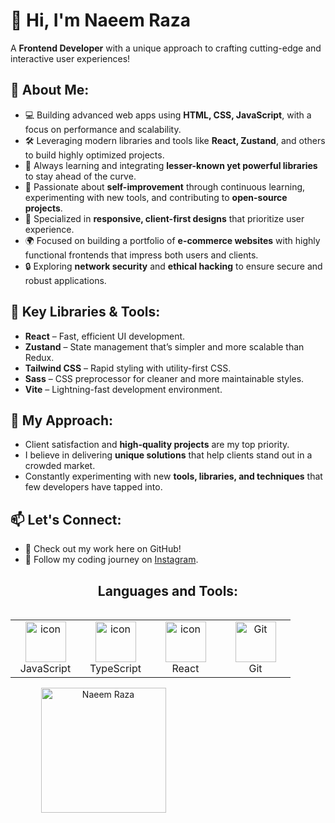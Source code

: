 # 👋 Hi, I'm **Naeem Raza**  
A **Frontend Developer** with a unique approach to crafting cutting-edge and interactive user experiences!

## 🚀 About Me:
- 💻 Building advanced web apps using **HTML, CSS, JavaScript**, with a focus on performance and scalability.
- 🛠️ Leveraging modern libraries and tools like **React, Zustand**, and others to build highly optimized projects.
- 🧠 Always learning and integrating **lesser-known yet powerful libraries** to stay ahead of the curve.
- 🌟 Passionate about **self-improvement** through continuous learning, experimenting with new tools, and contributing to **open-source projects**.
- 🎨 Specialized in **responsive, client-first designs** that prioritize user experience.
- 🌍 Focused on building a portfolio of **e-commerce websites** with highly functional frontends that impress both users and clients.
- 🔒 Exploring **network security** and **ethical hacking** to ensure secure and robust applications.

## 🔧 Key Libraries & Tools:
- **React** – Fast, efficient UI development.
- **Zustand** – State management that’s simpler and more scalable than Redux.
- **Tailwind CSS** – Rapid styling with utility-first CSS.
- **Sass** – CSS preprocessor for cleaner and more maintainable styles.
- **Vite** – Lightning-fast development environment.

## 🎯 My Approach:
- Client satisfaction and **high-quality projects** are my top priority.
- I believe in delivering **unique solutions** that help clients stand out in a crowded market.
- Constantly experimenting with new **tools, libraries, and techniques** that few developers have tapped into.
  
## 📫 Let's Connect:
- 💼 Check out my work here on GitHub!
- 📸 Follow my coding journey on [Instagram](your-IG-link).

<h2 align="center">Languages and Tools:</h2>
<div style="display: flex; align-items: flex-start; align: center">
<table align="center">
  <tr>
    <td align="center" width="96">
        <img src="https://techstack-generator.vercel.app/js-icon.svg" alt="icon" width="65" height="65" />
      <br>JavaScript
    </td>
    <td align="center" width="96">
        <img src="https://techstack-generator.vercel.app/ts-icon.svg" alt="icon" width="65" height="65" />
      <br>TypeScript
    </td>
    <td align="center" width="96">
        <img src="https://techstack-generator.vercel.app/react-icon.svg" alt="icon" width="65" height="65" />
      <br>React
    </td>
    <td align="center" width="96">
        <img src="https://techstack-generator.vercel.app/github-icon.svg" width="65" height="65" alt="Git" />
      <br>Git
    </td>
  </tr>
</table>
</div>


<div style="text-align: center;">
  <div style="display: inline-block; height: 100%;">
    <picture>
      <source media="(prefers-color-scheme: dark)" srcset="https://github-readme-stats.vercel.app/api/top-langs?username=Naeem-Raza110&show_icons=true&theme=dracula&locale=en&layout=compact" />
      <source media="(prefers-color-scheme: light)" srcset="https://github-readme-stats.vercel.app/api/top-langs?username=Naeem-Raza110&show_icons=true&locale=en&layout=compact" />
      <img align="left" src="https://github-readme-stats.vercel.app/api/top-langs?username=Naeem-Raza110&show_icons=true&theme=dracula&locale=en&layout=compact" alt="Naeem Raza" style="height: 200px;" />
    </picture>
  </div>
  <div style="display: inline-block; height: 100%;">
    <picture>
      <source media="(prefers-color-scheme: dark)" srcset="https://github-readme-stats.vercel.app/api?username=Naeem-Raza110&show_icons=true&theme=dracula&locale=en" />
      <source media="(prefers-color-scheme: light)" srcset="https://github-readme-stats.vercel.app/api?username=Naeem-Raza110&show_icons=true&locale=en" />
      <img align="center" src="https://github-readme-stats.vercel.app/api?username=Naeem-Raza110&show_icons=true&theme=dracula&locale=en" alt="Naeeem Raza" style="height: 200px;" />
    </picture>
  </div>
</div>
